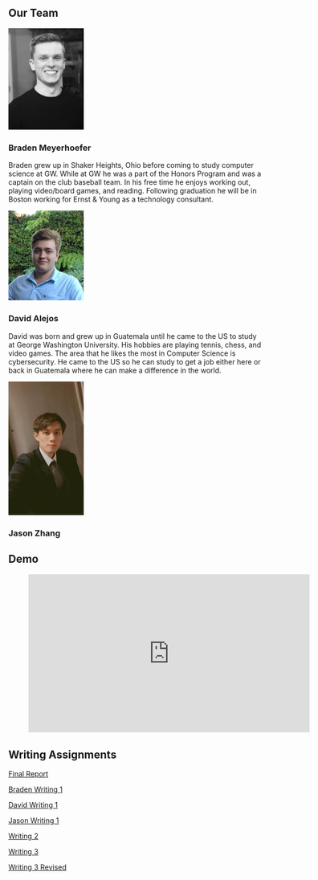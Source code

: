 ## **Our Team**

<p float="center">
    <img src="media/braden_profile.png" alt="braden" width="150"/>
</p>

### Braden Meyerhoefer

Braden grew up in Shaker Heights, Ohio before coming to study computer science at GW. While at GW he was a part of the Honors Program and was a captain on the club baseball team. In his free time he enjoys working out, playing video/board games, and reading. Following graduation he will be in Boston working for Ernst & Young as a technology consultant.

<p float="center">
    <img src="media/david_profile.png" alt="david" width="150"/>
</p>

### David Alejos

David was born and grew up in Guatemala until he came to the US to study at George Washington University. His hobbies are playing tennis, chess, and video games. The area that he likes the most in Computer Science is cybersecurity. He came to the US so he can study to get a job either here or back in Guatemala where he can make a difference in the world.

<p float="center">
    <img src="media/jason_profile.jpg" alt="jason" width="150"/>
</p>

### Jason Zhang

## Demo

<!-- blank line -->
<figure class="video_container">
  <iframe width="560" height="315" src="https://www.youtube.com/embed/uCXDvwNOB4Y" frameborder="0" allow="accelerometer; autoplay; encrypted-media; gyroscope; picture-in-picture" allowfullscreen></iframe>
</figure>
<!-- blank line -->

## Writing Assignments

[Final Report](writing/final_report.docx)

[Braden Writing 1](writing/bradenMeyerhoeferWritingOne.docx)

[David Writing 1](writing/David_Alejos_Writing_1.docx)

[Jason Writing 1](writing/JiaweiZhangWriting1.docx)

[Writing 2](writing/Writing2.docx)

[Writing 3](writing/Writing3.docx)

[Writing 3 Revised](writing/Writing3Revised.docx)
